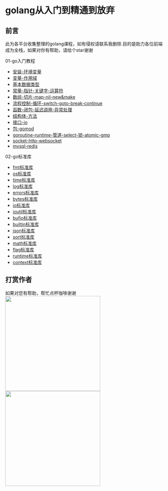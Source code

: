 # golang从入门到精通到放弃

## 前言

此为各平台收集整理的golang课程，如有侵权请联系我删除.目的是助力各位前端成为全栈，如果对你有帮助，请给个star谢谢

01-go入门教程

- [安装-环境变量](01-go入门教程/01.安装-环境变量/01.md)
- [变量-作用域](01-go入门教程/02.变量-作用域/02.md)
- [基本数据类型](01-go入门教程/03.基本数据类型/03.md)
- [常量-指针-关键字-运算符](01-go入门教程/04.常量-指针-关键字-运算符/04.md)
- [数组-切片-map-nil-new&make](01-go入门教程/05.数组-切片-map-nil-new&make/05.md)
- [流程控制-循环-switch-goto-break-continue](01-go入门教程/06.流程控制-循环-switch-goto-break-continue/06.md)
- [函数-闭包-延迟调用-异常处理](01-go入门教程/07.函数-闭包-延迟调用-异常处理/07.md)
- [结构体-方法](01-go入门教程/08.结构体-方法/08.md)
- [接口-io](01-go入门教程/09.接口-io/09.md)
- [包-gomod](01-go入门教程/10.包-gomod/10.md)
- [goroutine-runtime-管道-select-锁-atomic-gmp](01-go入门教程/11.goroutine-runtime-管道-select-锁-atomic-gmp/11.md)
- [socket-http-websocket](01-go入门教程/12.socket-http-websocket/12.md)
- [mysql-redis](01-go入门教程/13.mysql-redis/13.md)

02-go标准库

- [fmt标准库](02-go标准库/01-fmt标准库/01.md)
- [os标准库](02-go标准库/02-os标准库/02.md)
- [time标准库](02-go标准库/03-time标准库/03.md)
- [log标准库](02-go标准库/04-log标准库/04.md)
- [errors标准库](02-go标准库/05-errors标准库/05.md)
- [bytes标准库](02-go标准库/06-bytes标准库/06.md)
- [io标准库](02-go标准库/07-io标准库/07.md)
- [ioutil标准库](02-go标准库/08-ioutil标准库/08.md)
- [bufio标准库](02-go标准库/09-bufio标准库/09.md)
- [builtin标准库](02-go标准库/10-builtin标准库/10.md)
- [json标准库](02-go标准库/11-json标准库/11.md)
- [sort标准库](02-go标准库/12-sort标准库/12.md)
- [math标准库](02-go标准库/13-math标准库/13.md)
- [flag标准库](02-go标准库/14-flag标准库/14.md)
- [runtime标准库](02-go标准库/15-runtime标准库/15.md)
- [context标准库](02-go标准库/16-context标准库/16.md)

## 打赏作者

如果对您有帮助，帮忙点杯咖啡谢谢
<img src="https://github.com/lovelyJason/golang-tutorials/assets/50656459/852b2610-bc0c-4a10-8619-6f4f06ee67fe" width="300" />
<img src="https://github.com/lovelyJason/golang-tutorials/assets/50656459/5b6a6be2-149b-432d-ad7e-9c978c9fc1e3" width="300" />
